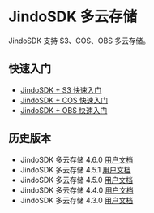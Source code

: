 # JindoSDK 多云存储

JindoSDK 支持 S3、COS、OBS 多云存储。

## 快速入门
* [JindoSDK + S3 快速入门](/docs/user/4.x/4.6.x/4.6.7/jindosdk/s3/jindosdk_quickstart.md)
* [JindoSDK + COS 快速入门](/docs/user/4.x/4.6.x/4.6.7/jindosdk/cos/jindosdk_quickstart.md)
* [JindoSDK + OBS 快速入门](/docs/user/4.x/4.6.x/4.6.7/jindosdk/obs/jindosdk_quickstart.md)

## 历史版本
* JindoSDK 多云存储 4.6.0 [用户文档](/docs/user/4.x/4.6.x/4.6.0/jindosdk/outline.md)
* JindoSDK 多云存储 4.5.1 [用户文档](/docs/user/4.x/4.5.x/4.5.1/jindosdk/outline.md)
* JindoSDK 多云存储 4.5.0 [用户文档](/docs/user/4.x/4.5.x/4.5.0/jindosdk/outline.md)
* JindoSDK 多云存储 4.4.0 [用户文档](/docs/user/4.x/4.4.0/jindosdk/outline.md)
* JindoSDK 多云存储 4.3.0 [用户文档](/docs/user/4.x/4.3.0/jindosdk/outline.md)
